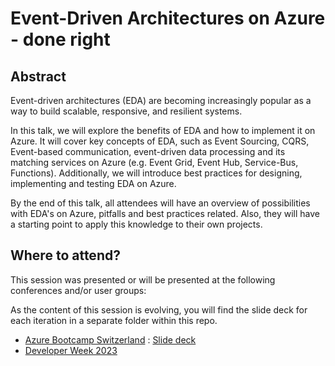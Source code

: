 # Event-Driven Architectures on Azure - done right

## Abstract
Event-driven architectures (EDA) are becoming increasingly popular as a way to build scalable, responsive, and resilient systems.

In this talk, we will explore the benefits of EDA and how to implement it on Azure. It will cover key concepts of EDA, such as Event Sourcing, CQRS, Event-based communication, event-driven data processing and its matching services on Azure (e.g. Event Grid, Event Hub, Service-Bus, Functions). Additionally, we will introduce best practices for designing, implementing and testing EDA on Azure. 

By the end of this talk, all attendees will have an overview of possibilities with EDA's on Azure, pitfalls and best practices related. Also, they will have a starting point to apply this knowledge to their own projects.

## Where to attend?
This session was presented or will be presented at the following conferences and/or user groups:

As the content of this session is evolving, you will find the slide deck for each iteration in a separate folder within this repo.

- [Azure Bootcamp Switzerland](https://www.azurebootcamp.ch/sessions/#eventdriven) : [Slide deck](https://github.com/robinkonrad/talks/blob/main/event-driven-architectures-on-azure-done-right/2023-05-11-AzureBootCampSwitzerland/AzureBootCampSwitzerland-EventDrivenArchitectures.pdf)
- [Developer Week 2023](https://www.developer-week.de/programm/#/talk/eventdriven-systems-on-azure-done-right)